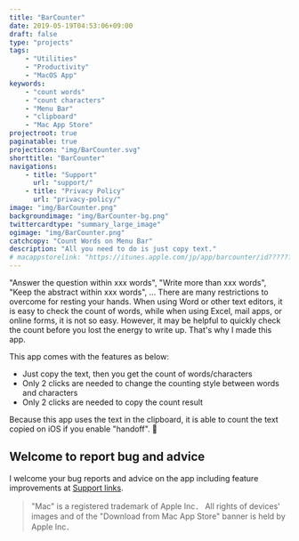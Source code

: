 ```yaml
---
title: "BarCounter"
date: 2019-05-19T04:53:06+09:00
draft: false
type: "projects"
tags:
    - "Utilities"
    - "Productivity"
    - "MacOS App"
keywords:
    - "count words"
    - "count characters"
    - "Menu Bar"
    - "clipboard"
    - "Mac App Store"
projectroot: true
paginatable: true
projecticon: "img/BarCounter.svg"
shorttitle: "BarCounter"
navigations:
    - title: "Support"
      url: "support/"
    - title: "Privacy Policy"
      url: "privacy-policy/"
image: "img/BarCounter.png"
backgroundimage: "img/BarCounter-bg.png"
twittercardtype: "summary_large_image"
ogimage: "img/BarCounter.png"
catchcopy: "Count Words on Menu Bar"
description: "All you need to do is just copy text."
# macappstorelink: "https://itunes.apple.com/jp/app/barcounter/id??????????"
---
```


"Answer the question within xxx words", "Write more than xxx words", "Keep the abstract within xxx words", ...
There are many restrictions to overcome for resting your hands.
When using Word or other text editors, it is easy to check the count of words, while when using Excel, mail apps, or online forms, it is not so easy.
However, it may be helpful to quickly check the count before you lost the energy to write up.
That's why I made this app.

This app comes with the features as below:

- Just copy the text, then you get the count of words/characters
- Only 2 clicks are needed to change the counting style between words and characters
- Only 2 clicks are needed to copy the count result

Because this app uses the text in the clipboard, it is able to count the text copied on iOS if you enable "handoff". :iphone:

## Welcome to report bug and advice

I welcome your bug reports and advice on the app including feature improvements at [Support links](support/).

> "Mac" is a registered trademark of Apple Inc．
> All rights of devices' images and of the "Download from Mac App Store" banner is held by Apple Inc．
